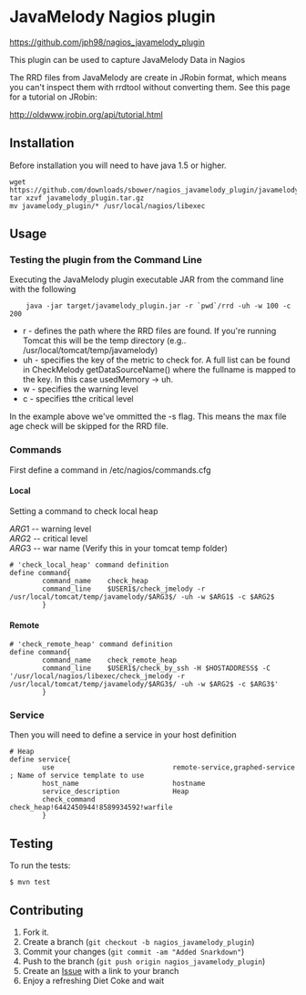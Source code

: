 JavaMelody Nagios plugin
=============

https://github.com/jph98/nagios_javamelody_plugin

This plugin can be used to capture JavaMelody Data in Nagios

The RRD files from JavaMelody are create in JRobin format, which means you can't inspect them with rrdtool without converting them.  See this page for a tutorial on JRobin:

http://oldwww.jrobin.org/api/tutorial.html

Installation
-----------

Before installation you will need to have java 1.5 or higher.

```
wget https://github.com/downloads/sbower/nagios_javamelody_plugin/javamelody_plugin.tar.gz
tar xzvf javamelody_plugin.tar.gz
mv javamelody_plugin/* /usr/local/nagios/libexec
```

Usage
-----

### Testing the plugin from the Command Line

Executing the JavaMelody plugin executable JAR from the command line with the following

        java -jar target/javamelody_plugin.jar -r `pwd`/rrd -uh -w 100 -c 200

* r - defines the path where the RRD files are found.  If you're running Tomcat this will be the temp directory (e.g.. /usr/local/tomcat/temp/javamelody)
* uh - specifies the key of the metric to check for.  A full list can be found in CheckMelody getDataSourceName() where the fullname is mapped to the key.  In this case usedMemory -> uh.
* w - specifies the warning level
* c - specifies tthe critical level

In the example above we've ommitted the -s flag.  This means the max file age check will be skipped for the RRD file.

###  Commands

First define a command in /etc/nagios/commands.cfg

#### Local

Setting a command to check local heap

$ARG1$ -- warning level <br />
$ARG2$ -- critical level <br />
$ARG3$ -- war name (Verify this in your tomcat temp folder) <br />

```
# 'check_local_heap' command definition
define command{
        command_name    check_heap
        command_line    $USER1$/check_jmelody -r /usr/local/tomcat/temp/javamelody/$ARG3$/ -uh -w $ARG1$ -c $ARG2$
        }
```
        
#### Remote

```
# 'check_remote_heap' command definition
define command{
        command_name    check_remote_heap
        command_line    $USER1$/check_by_ssh -H $HOSTADDRESS$ -C '/usr/local/nagios/libexec/check_jmelody -r /usr/local/tomcat/temp/javamelody/$ARG3$/ -uh -w $ARG2$ -c $ARG3$'
        }
```

### Service

Then you will need to define a service in your host definition

```
# Heap
define service{
        use                             remote-service,graphed-service         ; Name of service template to use
        host_name                       hostname 
        service_description             Heap
        check_command                   check_heap!6442450944!8589934592!warfile
        }
```

Testing
-------

To run the tests:

    $ mvn test


Contributing
------------

1. Fork it.
2. Create a branch (`git checkout -b nagios_javamelody_plugin`)
3. Commit your changes (`git commit -am "Added Snarkdown"`)
4. Push to the branch (`git push origin nagios_javamelody_plugin`)
5. Create an [Issue][1] with a link to your branch
6. Enjoy a refreshing Diet Coke and wait


[1]: https://github.com/sbower/nagios_javamelody_plugin/issues
